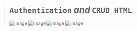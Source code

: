 ># `Authentication` ***and*** `CRUD HTML`
>
>![image](https://github.com/imvickykumar999/CRUD-HTML/assets/50515418/3ff96896-50e4-43df-9a66-0a837cb09dff)
>![image](https://github.com/imvickykumar999/CRUD-HTML/assets/50515418/90e6ea45-1428-4f04-b30c-06ffbc0bfd8a)
>![image](https://github.com/imvickykumar999/CRUD-HTML/assets/50515418/4d08ced9-addd-407c-91b0-e793bb49c32b)
>![image](https://github.com/imvickykumar999/CRUD-HTML/assets/50515418/89f49da6-3738-4903-8c1d-43ad4128a336)
